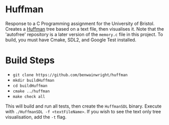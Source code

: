 # Huffman
Response to a C Programming assignment for the University of Bristol. Creates a [Huffman](https://en.wikipedia.org/wiki/Huffman_coding) tree based on a text file, then visualises it. Note that the 'autofree' repository is a later version of the `memory.c` file in this project. To build, you must have Cmake, SDL2, and Google Test installed.

# Build Steps
* `git clone https://github.com/benwainwright/huffman`
* `mkdir buildHuffman`
* `cd buildHuffman`
* `cmake ../huffman`
* `make check all`

This will build and run all tests, then create the `HuffmanSDL` binary. Execute with `./HuffmanSDL -f <textFileName>`. If you wish to see the text only tree visualisation, add the `-t` flag.

